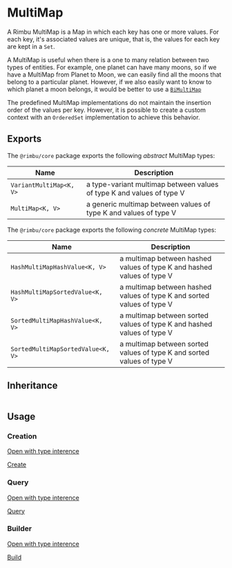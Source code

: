 # MultiMap

A Rimbu MultiMap is a Map in which each key has one or more values. For each key, it's associated values are unique, that is, the values for each key are kept in a `Set`.

A MultiMap is useful when there is a one to many relation between two types of entities. For example, one planet can have many moons, so if we have a MultiMap from Planet to Moon, we can easily find all the moons that belong to a particular planet. However, if we also easily want to know to which planet a moon belongs, it would be better to use a [`BiMultiMap`](bimultimap/)

The predefined MultiMap implementations do not maintain the insertion order of the values per key. However, it is possible to create a custom context with an `OrderedSet` implementation to achieve this behavior.

## Exports

The `@rimbu/core` package exports the following _abstract_ MultiMap types:

| Name                    | Description                                                           |
| ----------------------- | --------------------------------------------------------------------- |
| `VariantMultiMap<K, V>` | a type-variant multimap between values of type K and values of type V |
| `MultiMap<K, V>`        | a generic multimap between values of type K and values of type V      |

The `@rimbu/core` package exports the following _concrete_ MultiMap types:

| Name                              | Description                                                            |
| --------------------------------- | ---------------------------------------------------------------------- |
| `HashMultiMapHashValue<K, V>`     | a multimap between hashed values of type K and hashed values of type V |
| `HashMultiMapSortedValue<K, V>`   | a multimap between hashed values of type K and sorted values of type V |
| `SortedMultiMapHashValue<K, V>`   | a multimap between sorted values of type K and hashed values of type V |
| `SortedMultiMapSortedValue<K, V>` | a multimap between sorted values of type K and sorted values of type V |

## Inheritance

<img id="_inheritance"  class="diagram" />

<script src="multimap/multimap.js"></script>

## Usage

### Creation

[Open with type interence](https://codesandbox.io/s/rimbu-sandbox-d4tbk?previewwindow=console&view=split&editorsize=65&moduleview=1&module=/src/multimap/create.ts ':target=_blank :class=btn')

[Create](https://codesandbox.io/embed/rimbu-sandbox-d4tbk?previewwindow=console&view=split&editorsize=65&codemirror=1&moduleview=1&module=/src/multimap/create.ts ':include :type=iframe width=100% height=450px')

### Query

[Open with type interence](https://codesandbox.io/s/rimbu-sandbox-d4tbk?previewwindow=console&view=split&editorsize=65&moduleview=1&module=/src/multimap/query.ts ':target=_blank :class=btn')

[Query](https://codesandbox.io/embed/rimbu-sandbox-d4tbk?previewwindow=console&view=split&editorsize=65&codemirror=1&moduleview=1&module=/src/multimap/query.ts ':include :type=iframe width=100% height=450px')

### Builder

[Open with type interence](https://codesandbox.io/s/rimbu-sandbox-d4tbk?previewwindow=console&view=split&editorsize=65&moduleview=1&module=/src/multimap/build.ts ':target=_blank :class=btn')

[Build](https://codesandbox.io/embed/rimbu-sandbox-d4tbk?previewwindow=console&view=split&editorsize=65&codemirror=1&moduleview=1&module=/src/multimap/build.ts ':include :type=iframe width=100% height=450px')
